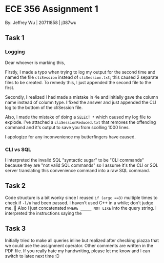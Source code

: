 # ECE 356 Assignment 1

By: Jeffrey Wu | 20711858 | j387wu

## Task 1

### Logging
Dear whoever is marking this,

Firstly, I made a typo when trying to log my output for the second time and named the file `cliSession` instead of `cliSession.txt`; this caused 2 separate files to be created. To remedy this, I just appended the second file to the first.

Secondly, I realized I had made a mistake in 4e and initially gave the column name instead of column type. I fixed the answer and just appended the CLI log to the bottom of the cliSession file.

Also, I made the mistake of doing a `SELECT *` which caused my log file to explode.
I've attached a `cliSessionReduced.txt` that removes the offending command and it's output to save you from scolling 1000 lines.

I apologize for any inconvenience my butterfingers have caused.

### CLI vs SQL
I interpreted the invalid SQL "syntactic sugar" to be "CLI commands" because they are "not valid SQL commands" so I assume it's the CLI or SQL server translating this convenience command into a raw SQL command.

## Task 2
Code structure is a bit wonky since I reused `if (argc ==3)` multiple times to check if `-l/n` had been passed. I haven't used C++ in a while; don't judge me. 🤪
Also I just concatenated `WHERE _____ NOT LIKE` into the query string. I interpreted the instructions saying the

## Task 3
Initially tried to make all queries inline but realized after checking piazza that we could use the assignment operator.
Other comments are written in the PDF file. If you really hate my handwriting, please let me know and I can switch to latex next time :D

